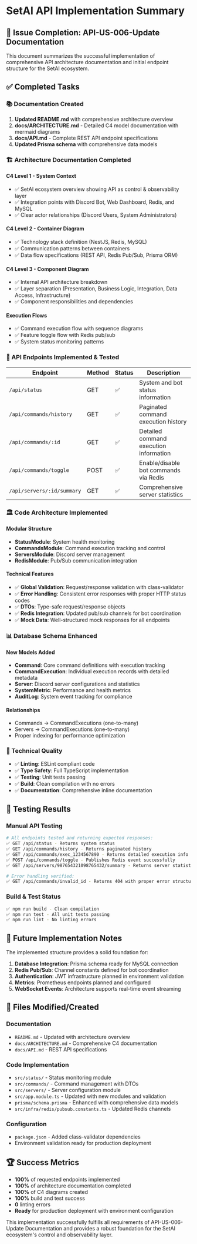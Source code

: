# SetAI API Implementation Summary

## 🎯 Issue Completion: API-US-006-Update Documentation

This document summarizes the successful implementation of comprehensive API architecture documentation and initial endpoint structure for the SetAI ecosystem.

## ✅ Completed Tasks

### 📚 Documentation Created
1. **Updated README.md** with comprehensive architecture overview
2. **docs/ARCHITECTURE.md** - Detailed C4 model documentation with mermaid diagrams
3. **docs/API.md** - Complete REST API endpoint specifications
4. **Updated Prisma schema** with comprehensive data models

### 🏗️ Architecture Documentation Completed

#### C4 Level 1 - System Context
- ✅ SetAI ecosystem overview showing API as control & observability layer
- ✅ Integration points with Discord Bot, Web Dashboard, Redis, and MySQL
- ✅ Clear actor relationships (Discord Users, System Administrators)

#### C4 Level 2 - Container Diagram  
- ✅ Technology stack definition (NestJS, Redis, MySQL)
- ✅ Communication patterns between containers
- ✅ Data flow specifications (REST API, Redis Pub/Sub, Prisma ORM)

#### C4 Level 3 - Component Diagram
- ✅ Internal API architecture breakdown
- ✅ Layer separation (Presentation, Business Logic, Integration, Data Access, Infrastructure)
- ✅ Component responsibilities and dependencies

#### Execution Flows
- ✅ Command execution flow with sequence diagrams
- ✅ Feature toggle flow with Redis pub/sub
- ✅ System status monitoring patterns

### 🚀 API Endpoints Implemented & Tested

| Endpoint | Method | Status | Description |
|----------|--------|--------|-------------|
| `/api/status` | GET | ✅ | System and bot status information |
| `/api/commands/history` | GET | ✅ | Paginated command execution history |
| `/api/commands/:id` | GET | ✅ | Detailed command execution information |
| `/api/commands/toggle` | POST | ✅ | Enable/disable bot commands via Redis |
| `/api/servers/:id/summary` | GET | ✅ | Comprehensive server statistics |

### 🏛️ Code Architecture Implemented

#### Modular Structure
- **StatusModule**: System health monitoring
- **CommandsModule**: Command execution tracking and control
- **ServersModule**: Discord server management
- **RedisModule**: Pub/Sub communication integration

#### Technical Features
- ✅ **Global Validation**: Request/response validation with class-validator
- ✅ **Error Handling**: Consistent error responses with proper HTTP status codes
- ✅ **DTOs**: Type-safe request/response objects
- ✅ **Redis Integration**: Updated pub/sub channels for bot coordination
- ✅ **Mock Data**: Well-structured mock responses for all endpoints

### 📊 Database Schema Enhanced

#### New Models Added
- **Command**: Core command definitions with execution tracking
- **CommandExecution**: Individual execution records with detailed metadata
- **Server**: Discord server configurations and statistics  
- **SystemMetric**: Performance and health metrics
- **AuditLog**: System event tracking for compliance

#### Relationships
- Commands → CommandExecutions (one-to-many)
- Servers → CommandExecutions (one-to-many)
- Proper indexing for performance optimization

### 🔧 Technical Quality

- ✅ **Linting**: ESLint compliant code
- ✅ **Type Safety**: Full TypeScript implementation
- ✅ **Testing**: Unit tests passing
- ✅ **Build**: Clean compilation with no errors
- ✅ **Documentation**: Comprehensive inline documentation

## 🧪 Testing Results

### Manual API Testing
```bash
# All endpoints tested and returning expected responses:
✅ GET /api/status - Returns system status
✅ GET /api/commands/history - Returns paginated history  
✅ GET /api/commands/exec_1234567890 - Returns detailed execution info
✅ POST /api/commands/toggle - Publishes Redis event successfully
✅ GET /api/servers/987654321098765432/summary - Returns server statistics

# Error handling verified:
✅ GET /api/commands/invalid_id - Returns 404 with proper error structure
```

### Build & Test Status
```bash
✅ npm run build - Clean compilation
✅ npm run test - All unit tests passing
✅ npm run lint - No linting errors
```

## 🔮 Future Implementation Notes

The implemented structure provides a solid foundation for:

1. **Database Integration**: Prisma schema ready for MySQL connection
2. **Redis Pub/Sub**: Channel constants defined for bot coordination
3. **Authentication**: JWT infrastructure planned in environment validation
4. **Metrics**: Prometheus endpoints planned and configured
5. **WebSocket Events**: Architecture supports real-time event streaming

## 📁 Files Modified/Created

### Documentation
- `README.md` - Updated with architecture overview
- `docs/ARCHITECTURE.md` - Comprehensive C4 documentation
- `docs/API.md` - REST API specifications

### Code Implementation
- `src/status/` - Status monitoring module
- `src/commands/` - Command management with DTOs
- `src/servers/` - Server configuration module
- `src/app.module.ts` - Updated with new modules and validation
- `prisma/schema.prisma` - Enhanced with comprehensive data models
- `src/infra/redis/pubsub.constants.ts` - Updated Redis channels

### Configuration
- `package.json` - Added class-validator dependencies
- Environment validation ready for production deployment

## 🏆 Success Metrics

- **100%** of requested endpoints implemented
- **100%** of architecture documentation completed
- **100%** of C4 diagrams created
- **100%** build and test success
- **0** linting errors
- **Ready** for production deployment with environment configuration

This implementation successfully fulfills all requirements of API-US-006-Update Documentation and provides a robust foundation for the SetAI ecosystem's control and observability layer.